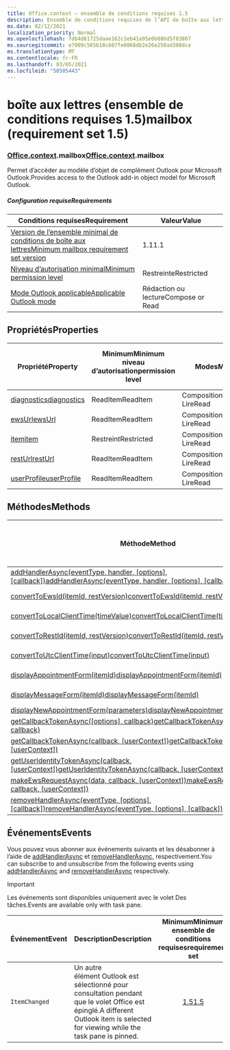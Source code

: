 ```yaml
---
title: Office.context – ensemble de conditions requises 1.5
description: Ensemble de conditions requises de l’API de boîte aux lettres Outlook version 1.5 du modèle objet Boîte aux lettres.
ms.date: 02/12/2021
localization_priority: Normal
ms.openlocfilehash: fdb4d61725daae162c1eb41a95e0b886d5f83807
ms.sourcegitcommit: e7009c565b18c607fe0868db2e26e250ad308dce
ms.translationtype: MT
ms.contentlocale: fr-FR
ms.lasthandoff: 03/05/2021
ms.locfileid: "50505443"
---
```

# <a name="mailbox-requirement-set-15"></a><span data-ttu-id="2f3d1-103">boîte aux lettres (ensemble de conditions requises 1.5)</span><span class="sxs-lookup"><span data-stu-id="2f3d1-103">mailbox (requirement set 1.5)</span></span>

### <a name="officecontextmailbox"></a><span data-ttu-id="2f3d1-104">[Office](office.md)[.context](office.context.md).mailbox</span><span class="sxs-lookup"><span data-stu-id="2f3d1-104">[Office](office.md)[.context](office.context.md).mailbox</span></span>

<span data-ttu-id="2f3d1-105">Permet d’accéder au modèle d’objet de complément Outlook pour Microsoft Outlook.</span><span class="sxs-lookup"><span data-stu-id="2f3d1-105">Provides access to the Outlook add-in object model for Microsoft Outlook.</span></span>

##### <a name="requirements"></a><span data-ttu-id="2f3d1-106">Configuration requise</span><span class="sxs-lookup"><span data-stu-id="2f3d1-106">Requirements</span></span>

|<span data-ttu-id="2f3d1-107">Conditions requises</span><span class="sxs-lookup"><span data-stu-id="2f3d1-107">Requirement</span></span>| <span data-ttu-id="2f3d1-108">Valeur</span><span class="sxs-lookup"><span data-stu-id="2f3d1-108">Value</span></span>|
|---|---|
|[<span data-ttu-id="2f3d1-109">Version de l’ensemble minimal de conditions de boîte aux lettres</span><span class="sxs-lookup"><span data-stu-id="2f3d1-109">Minimum mailbox requirement set version</span></span>](../../requirement-sets/outlook-api-requirement-sets.md)| <span data-ttu-id="2f3d1-110">1.1</span><span class="sxs-lookup"><span data-stu-id="2f3d1-110">1.1</span></span>|
|[<span data-ttu-id="2f3d1-111">Niveau d’autorisation minimal</span><span class="sxs-lookup"><span data-stu-id="2f3d1-111">Minimum permission level</span></span>](../../../outlook/understanding-outlook-add-in-permissions.md)| <span data-ttu-id="2f3d1-112">Restreinte</span><span class="sxs-lookup"><span data-stu-id="2f3d1-112">Restricted</span></span>|
|[<span data-ttu-id="2f3d1-113">Mode Outlook applicable</span><span class="sxs-lookup"><span data-stu-id="2f3d1-113">Applicable Outlook mode</span></span>](../../../outlook/outlook-add-ins-overview.md#extension-points)| <span data-ttu-id="2f3d1-114">Rédaction ou lecture</span><span class="sxs-lookup"><span data-stu-id="2f3d1-114">Compose or Read</span></span>|

## <a name="properties"></a><span data-ttu-id="2f3d1-115">Propriétés</span><span class="sxs-lookup"><span data-stu-id="2f3d1-115">Properties</span></span>

| <span data-ttu-id="2f3d1-116">Propriété</span><span class="sxs-lookup"><span data-stu-id="2f3d1-116">Property</span></span> | <span data-ttu-id="2f3d1-117">Minimum</span><span class="sxs-lookup"><span data-stu-id="2f3d1-117">Minimum</span></span><br><span data-ttu-id="2f3d1-118">niveau d’autorisation</span><span class="sxs-lookup"><span data-stu-id="2f3d1-118">permission level</span></span> | <span data-ttu-id="2f3d1-119">Modes</span><span class="sxs-lookup"><span data-stu-id="2f3d1-119">Modes</span></span> | <span data-ttu-id="2f3d1-120">Type de retour</span><span class="sxs-lookup"><span data-stu-id="2f3d1-120">Return type</span></span> | <span data-ttu-id="2f3d1-121">Minimum</span><span class="sxs-lookup"><span data-stu-id="2f3d1-121">Minimum</span></span><br><span data-ttu-id="2f3d1-122">ensemble de conditions requises</span><span class="sxs-lookup"><span data-stu-id="2f3d1-122">requirement set</span></span> |
|---|---|---|---|:---:|
| [<span data-ttu-id="2f3d1-123">diagnostics</span><span class="sxs-lookup"><span data-stu-id="2f3d1-123">diagnostics</span></span>](/javascript/api/outlook/office.mailbox?view=outlook-js-1.5&preserve-view=true#diagnostics) | <span data-ttu-id="2f3d1-124">ReadItem</span><span class="sxs-lookup"><span data-stu-id="2f3d1-124">ReadItem</span></span> | <span data-ttu-id="2f3d1-125">Composition</span><span class="sxs-lookup"><span data-stu-id="2f3d1-125">Compose</span></span><br><span data-ttu-id="2f3d1-126">Lire</span><span class="sxs-lookup"><span data-stu-id="2f3d1-126">Read</span></span> | [<span data-ttu-id="2f3d1-127">Diagnostics</span><span class="sxs-lookup"><span data-stu-id="2f3d1-127">Diagnostics</span></span>](/javascript/api/outlook/office.diagnostics?view=outlook-js-1.5&preserve-view=true) | [<span data-ttu-id="2f3d1-128">1.1</span><span class="sxs-lookup"><span data-stu-id="2f3d1-128">1.1</span></span>](../requirement-set-1.1/outlook-requirement-set-1.1.md) |
| [<span data-ttu-id="2f3d1-129">ewsUrl</span><span class="sxs-lookup"><span data-stu-id="2f3d1-129">ewsUrl</span></span>](/javascript/api/outlook/office.mailbox?view=outlook-js-1.5&preserve-view=true#ewsurl) | <span data-ttu-id="2f3d1-130">ReadItem</span><span class="sxs-lookup"><span data-stu-id="2f3d1-130">ReadItem</span></span> | <span data-ttu-id="2f3d1-131">Composition</span><span class="sxs-lookup"><span data-stu-id="2f3d1-131">Compose</span></span><br><span data-ttu-id="2f3d1-132">Lire</span><span class="sxs-lookup"><span data-stu-id="2f3d1-132">Read</span></span> | <span data-ttu-id="2f3d1-133">String</span><span class="sxs-lookup"><span data-stu-id="2f3d1-133">String</span></span> | [<span data-ttu-id="2f3d1-134">1.1</span><span class="sxs-lookup"><span data-stu-id="2f3d1-134">1.1</span></span>](../requirement-set-1.1/outlook-requirement-set-1.1.md) |
| [<span data-ttu-id="2f3d1-135">item</span><span class="sxs-lookup"><span data-stu-id="2f3d1-135">item</span></span>](office.context.mailbox.item.md) | <span data-ttu-id="2f3d1-136">Restreint</span><span class="sxs-lookup"><span data-stu-id="2f3d1-136">Restricted</span></span> | <span data-ttu-id="2f3d1-137">Composition</span><span class="sxs-lookup"><span data-stu-id="2f3d1-137">Compose</span></span><br><span data-ttu-id="2f3d1-138">Lire</span><span class="sxs-lookup"><span data-stu-id="2f3d1-138">Read</span></span> | [<span data-ttu-id="2f3d1-139">Élément</span><span class="sxs-lookup"><span data-stu-id="2f3d1-139">Item</span></span>](/javascript/api/outlook/office.item?view=outlook-js-1.5&preserve-view=true) | [<span data-ttu-id="2f3d1-140">1.1</span><span class="sxs-lookup"><span data-stu-id="2f3d1-140">1.1</span></span>](../requirement-set-1.1/outlook-requirement-set-1.1.md) |
| [<span data-ttu-id="2f3d1-141">restUrl</span><span class="sxs-lookup"><span data-stu-id="2f3d1-141">restUrl</span></span>](/javascript/api/outlook/office.mailbox?view=outlook-js-1.5&preserve-view=true#resturl) | <span data-ttu-id="2f3d1-142">ReadItem</span><span class="sxs-lookup"><span data-stu-id="2f3d1-142">ReadItem</span></span> | <span data-ttu-id="2f3d1-143">Composition</span><span class="sxs-lookup"><span data-stu-id="2f3d1-143">Compose</span></span><br><span data-ttu-id="2f3d1-144">Lire</span><span class="sxs-lookup"><span data-stu-id="2f3d1-144">Read</span></span> | <span data-ttu-id="2f3d1-145">String</span><span class="sxs-lookup"><span data-stu-id="2f3d1-145">String</span></span> | [<span data-ttu-id="2f3d1-146">1.5</span><span class="sxs-lookup"><span data-stu-id="2f3d1-146">1.5</span></span>](../requirement-set-1.5/outlook-requirement-set-1.5.md) |
| [<span data-ttu-id="2f3d1-147">userProfile</span><span class="sxs-lookup"><span data-stu-id="2f3d1-147">userProfile</span></span>](/javascript/api/outlook/office.mailbox?view=outlook-js-1.5&preserve-view=true#userprofile) | <span data-ttu-id="2f3d1-148">ReadItem</span><span class="sxs-lookup"><span data-stu-id="2f3d1-148">ReadItem</span></span> | <span data-ttu-id="2f3d1-149">Composition</span><span class="sxs-lookup"><span data-stu-id="2f3d1-149">Compose</span></span><br><span data-ttu-id="2f3d1-150">Lire</span><span class="sxs-lookup"><span data-stu-id="2f3d1-150">Read</span></span> | [<span data-ttu-id="2f3d1-151">UserProfile</span><span class="sxs-lookup"><span data-stu-id="2f3d1-151">UserProfile</span></span>](/javascript/api/outlook/office.userprofile?view=outlook-js-1.5&preserve-view=true) | [<span data-ttu-id="2f3d1-152">1.1</span><span class="sxs-lookup"><span data-stu-id="2f3d1-152">1.1</span></span>](../requirement-set-1.1/outlook-requirement-set-1.1.md) |

## <a name="methods"></a><span data-ttu-id="2f3d1-153">Méthodes</span><span class="sxs-lookup"><span data-stu-id="2f3d1-153">Methods</span></span>

| <span data-ttu-id="2f3d1-154">Méthode</span><span class="sxs-lookup"><span data-stu-id="2f3d1-154">Method</span></span> | <span data-ttu-id="2f3d1-155">Minimum</span><span class="sxs-lookup"><span data-stu-id="2f3d1-155">Minimum</span></span><br><span data-ttu-id="2f3d1-156">niveau d’autorisation</span><span class="sxs-lookup"><span data-stu-id="2f3d1-156">permission level</span></span> | <span data-ttu-id="2f3d1-157">Modes</span><span class="sxs-lookup"><span data-stu-id="2f3d1-157">Modes</span></span> | <span data-ttu-id="2f3d1-158">Minimum</span><span class="sxs-lookup"><span data-stu-id="2f3d1-158">Minimum</span></span><br><span data-ttu-id="2f3d1-159">ensemble de conditions requises</span><span class="sxs-lookup"><span data-stu-id="2f3d1-159">requirement set</span></span> |
|---|---|---|:---:|
| <span data-ttu-id="2f3d1-160">[addHandlerAsync(eventType, handler, [options], [callback])](/javascript/api/outlook/office.mailbox?view=outlook-js-1.5&preserve-view=true#addhandlerasync-eventtype--handler--options--callback-)</span><span class="sxs-lookup"><span data-stu-id="2f3d1-160">[addHandlerAsync(eventType, handler, [options], [callback])](/javascript/api/outlook/office.mailbox?view=outlook-js-1.5&preserve-view=true#addhandlerasync-eventtype--handler--options--callback-)</span></span> | <span data-ttu-id="2f3d1-161">ReadItem</span><span class="sxs-lookup"><span data-stu-id="2f3d1-161">ReadItem</span></span> | <span data-ttu-id="2f3d1-162">Composition</span><span class="sxs-lookup"><span data-stu-id="2f3d1-162">Compose</span></span><br><span data-ttu-id="2f3d1-163">Lire</span><span class="sxs-lookup"><span data-stu-id="2f3d1-163">Read</span></span> | [<span data-ttu-id="2f3d1-164">1.5</span><span class="sxs-lookup"><span data-stu-id="2f3d1-164">1.5</span></span>](../requirement-set-1.5/outlook-requirement-set-1.5.md) |
| [<span data-ttu-id="2f3d1-165">convertToEwsId(itemId, restVersion)</span><span class="sxs-lookup"><span data-stu-id="2f3d1-165">convertToEwsId(itemId, restVersion)</span></span>](/javascript/api/outlook/office.mailbox?view=outlook-js-1.5&preserve-view=true#converttoewsid-itemid--restversion-) | <span data-ttu-id="2f3d1-166">Restreint</span><span class="sxs-lookup"><span data-stu-id="2f3d1-166">Restricted</span></span> | <span data-ttu-id="2f3d1-167">Composition</span><span class="sxs-lookup"><span data-stu-id="2f3d1-167">Compose</span></span><br><span data-ttu-id="2f3d1-168">Lire</span><span class="sxs-lookup"><span data-stu-id="2f3d1-168">Read</span></span> | [<span data-ttu-id="2f3d1-169">1.3</span><span class="sxs-lookup"><span data-stu-id="2f3d1-169">1.3</span></span>](../requirement-set-1.3/outlook-requirement-set-1.3.md) |
| [<span data-ttu-id="2f3d1-170">convertToLocalClientTime(timeValue)</span><span class="sxs-lookup"><span data-stu-id="2f3d1-170">convertToLocalClientTime(timeValue)</span></span>](/javascript/api/outlook/office.mailbox?view=outlook-js-1.5&preserve-view=true#converttolocalclienttime-timevalue-) | <span data-ttu-id="2f3d1-171">ReadItem</span><span class="sxs-lookup"><span data-stu-id="2f3d1-171">ReadItem</span></span> | <span data-ttu-id="2f3d1-172">Composition</span><span class="sxs-lookup"><span data-stu-id="2f3d1-172">Compose</span></span><br><span data-ttu-id="2f3d1-173">Lire</span><span class="sxs-lookup"><span data-stu-id="2f3d1-173">Read</span></span> | [<span data-ttu-id="2f3d1-174">1.1</span><span class="sxs-lookup"><span data-stu-id="2f3d1-174">1.1</span></span>](../requirement-set-1.1/outlook-requirement-set-1.1.md) |
| [<span data-ttu-id="2f3d1-175">convertToRestId(itemId, restVersion)</span><span class="sxs-lookup"><span data-stu-id="2f3d1-175">convertToRestId(itemId, restVersion)</span></span>](/javascript/api/outlook/office.mailbox?view=outlook-js-1.5&preserve-view=true#converttorestid-itemid--restversion-) | <span data-ttu-id="2f3d1-176">Restreint</span><span class="sxs-lookup"><span data-stu-id="2f3d1-176">Restricted</span></span> | <span data-ttu-id="2f3d1-177">Composition</span><span class="sxs-lookup"><span data-stu-id="2f3d1-177">Compose</span></span><br><span data-ttu-id="2f3d1-178">Lire</span><span class="sxs-lookup"><span data-stu-id="2f3d1-178">Read</span></span> | [<span data-ttu-id="2f3d1-179">1.3</span><span class="sxs-lookup"><span data-stu-id="2f3d1-179">1.3</span></span>](../requirement-set-1.3/outlook-requirement-set-1.3.md) |
| [<span data-ttu-id="2f3d1-180">convertToUtcClientTime(input)</span><span class="sxs-lookup"><span data-stu-id="2f3d1-180">convertToUtcClientTime(input)</span></span>](/javascript/api/outlook/office.mailbox?view=outlook-js-1.5&preserve-view=true#converttoutcclienttime-input-) | <span data-ttu-id="2f3d1-181">ReadItem</span><span class="sxs-lookup"><span data-stu-id="2f3d1-181">ReadItem</span></span> | <span data-ttu-id="2f3d1-182">Composition</span><span class="sxs-lookup"><span data-stu-id="2f3d1-182">Compose</span></span><br><span data-ttu-id="2f3d1-183">Lire</span><span class="sxs-lookup"><span data-stu-id="2f3d1-183">Read</span></span> | [<span data-ttu-id="2f3d1-184">1.1</span><span class="sxs-lookup"><span data-stu-id="2f3d1-184">1.1</span></span>](../requirement-set-1.1/outlook-requirement-set-1.1.md) |
| [<span data-ttu-id="2f3d1-185">displayAppointmentForm(itemId)</span><span class="sxs-lookup"><span data-stu-id="2f3d1-185">displayAppointmentForm(itemId)</span></span>](/javascript/api/outlook/office.mailbox?view=outlook-js-1.5&preserve-view=true#displayappointmentform-itemid-) | <span data-ttu-id="2f3d1-186">ReadItem</span><span class="sxs-lookup"><span data-stu-id="2f3d1-186">ReadItem</span></span> | <span data-ttu-id="2f3d1-187">Composition</span><span class="sxs-lookup"><span data-stu-id="2f3d1-187">Compose</span></span><br><span data-ttu-id="2f3d1-188">Lire</span><span class="sxs-lookup"><span data-stu-id="2f3d1-188">Read</span></span> | [<span data-ttu-id="2f3d1-189">1.1</span><span class="sxs-lookup"><span data-stu-id="2f3d1-189">1.1</span></span>](../requirement-set-1.1/outlook-requirement-set-1.1.md) |
| [<span data-ttu-id="2f3d1-190">displayMessageForm(itemId)</span><span class="sxs-lookup"><span data-stu-id="2f3d1-190">displayMessageForm(itemId)</span></span>](/javascript/api/outlook/office.mailbox?view=outlook-js-1.5&preserve-view=true#displaymessageform-itemid-) | <span data-ttu-id="2f3d1-191">ReadItem</span><span class="sxs-lookup"><span data-stu-id="2f3d1-191">ReadItem</span></span> | <span data-ttu-id="2f3d1-192">Composition</span><span class="sxs-lookup"><span data-stu-id="2f3d1-192">Compose</span></span><br><span data-ttu-id="2f3d1-193">Lire</span><span class="sxs-lookup"><span data-stu-id="2f3d1-193">Read</span></span> | [<span data-ttu-id="2f3d1-194">1.1</span><span class="sxs-lookup"><span data-stu-id="2f3d1-194">1.1</span></span>](../requirement-set-1.1/outlook-requirement-set-1.1.md) |
| [<span data-ttu-id="2f3d1-195">displayNewAppointmentForm(parameters)</span><span class="sxs-lookup"><span data-stu-id="2f3d1-195">displayNewAppointmentForm(parameters)</span></span>](/javascript/api/outlook/office.mailbox?view=outlook-js-1.5&preserve-view=true#displaynewappointmentform-parameters-) | <span data-ttu-id="2f3d1-196">ReadItem</span><span class="sxs-lookup"><span data-stu-id="2f3d1-196">ReadItem</span></span> | <span data-ttu-id="2f3d1-197">Lire</span><span class="sxs-lookup"><span data-stu-id="2f3d1-197">Read</span></span> | [<span data-ttu-id="2f3d1-198">1.1</span><span class="sxs-lookup"><span data-stu-id="2f3d1-198">1.1</span></span>](../requirement-set-1.1/outlook-requirement-set-1.1.md) |
| <span data-ttu-id="2f3d1-199">[getCallbackTokenAsync([options], callback)](/javascript/api/outlook/office.mailbox?view=outlook-js-1.5&preserve-view=true#getcallbacktokenasync-options--callback-)</span><span class="sxs-lookup"><span data-stu-id="2f3d1-199">[getCallbackTokenAsync([options], callback)](/javascript/api/outlook/office.mailbox?view=outlook-js-1.5&preserve-view=true#getcallbacktokenasync-options--callback-)</span></span> | <span data-ttu-id="2f3d1-200">ReadItem</span><span class="sxs-lookup"><span data-stu-id="2f3d1-200">ReadItem</span></span> | <span data-ttu-id="2f3d1-201">Composition</span><span class="sxs-lookup"><span data-stu-id="2f3d1-201">Compose</span></span><br><span data-ttu-id="2f3d1-202">Lire</span><span class="sxs-lookup"><span data-stu-id="2f3d1-202">Read</span></span> | [<span data-ttu-id="2f3d1-203">1.5</span><span class="sxs-lookup"><span data-stu-id="2f3d1-203">1.5</span></span>](../requirement-set-1.5/outlook-requirement-set-1.5.md) |
| <span data-ttu-id="2f3d1-204">[getCallbackTokenAsync(callback, [userContext])](/javascript/api/outlook/office.mailbox?view=outlook-js-1.5&preserve-view=true#getcallbacktokenasync-callback--usercontext-)</span><span class="sxs-lookup"><span data-stu-id="2f3d1-204">[getCallbackTokenAsync(callback, [userContext])](/javascript/api/outlook/office.mailbox?view=outlook-js-1.5&preserve-view=true#getcallbacktokenasync-callback--usercontext-)</span></span> | <span data-ttu-id="2f3d1-205">ReadItem</span><span class="sxs-lookup"><span data-stu-id="2f3d1-205">ReadItem</span></span> | <span data-ttu-id="2f3d1-206">Composition</span><span class="sxs-lookup"><span data-stu-id="2f3d1-206">Compose</span></span><br><span data-ttu-id="2f3d1-207">Lire</span><span class="sxs-lookup"><span data-stu-id="2f3d1-207">Read</span></span> | [<span data-ttu-id="2f3d1-208">1.3</span><span class="sxs-lookup"><span data-stu-id="2f3d1-208">1.3</span></span>](../requirement-set-1.3/outlook-requirement-set-1.3.md)<br>[<span data-ttu-id="2f3d1-209">1.1</span><span class="sxs-lookup"><span data-stu-id="2f3d1-209">1.1</span></span>](../requirement-set-1.1/outlook-requirement-set-1.1.md) |
| <span data-ttu-id="2f3d1-210">[getUserIdentityTokenAsync(callback, [userContext])](/javascript/api/outlook/office.mailbox?view=outlook-js-1.5&preserve-view=true#getuseridentitytokenasync-callback--usercontext-)</span><span class="sxs-lookup"><span data-stu-id="2f3d1-210">[getUserIdentityTokenAsync(callback, [userContext])](/javascript/api/outlook/office.mailbox?view=outlook-js-1.5&preserve-view=true#getuseridentitytokenasync-callback--usercontext-)</span></span> | <span data-ttu-id="2f3d1-211">ReadItem</span><span class="sxs-lookup"><span data-stu-id="2f3d1-211">ReadItem</span></span> | <span data-ttu-id="2f3d1-212">Composition</span><span class="sxs-lookup"><span data-stu-id="2f3d1-212">Compose</span></span><br><span data-ttu-id="2f3d1-213">Lire</span><span class="sxs-lookup"><span data-stu-id="2f3d1-213">Read</span></span> | [<span data-ttu-id="2f3d1-214">1.1</span><span class="sxs-lookup"><span data-stu-id="2f3d1-214">1.1</span></span>](../requirement-set-1.1/outlook-requirement-set-1.1.md) |
| <span data-ttu-id="2f3d1-215">[makeEwsRequestAsync(data, callback, [userContext])](/javascript/api/outlook/office.mailbox?view=outlook-js-1.5&preserve-view=true#makeewsrequestasync-data--callback--usercontext-)</span><span class="sxs-lookup"><span data-stu-id="2f3d1-215">[makeEwsRequestAsync(data, callback, [userContext])](/javascript/api/outlook/office.mailbox?view=outlook-js-1.5&preserve-view=true#makeewsrequestasync-data--callback--usercontext-)</span></span> | <span data-ttu-id="2f3d1-216">ReadWriteMailbox</span><span class="sxs-lookup"><span data-stu-id="2f3d1-216">ReadWriteMailbox</span></span> | <span data-ttu-id="2f3d1-217">Composition</span><span class="sxs-lookup"><span data-stu-id="2f3d1-217">Compose</span></span><br><span data-ttu-id="2f3d1-218">Lire</span><span class="sxs-lookup"><span data-stu-id="2f3d1-218">Read</span></span> | [<span data-ttu-id="2f3d1-219">1.1</span><span class="sxs-lookup"><span data-stu-id="2f3d1-219">1.1</span></span>](../requirement-set-1.1/outlook-requirement-set-1.1.md) |
| <span data-ttu-id="2f3d1-220">[removeHandlerAsync(eventType, [options], [callback])](/javascript/api/outlook/office.mailbox?view=outlook-js-1.5&preserve-view=true#removehandlerasync-eventtype--options--callback-)</span><span class="sxs-lookup"><span data-stu-id="2f3d1-220">[removeHandlerAsync(eventType, [options], [callback])](/javascript/api/outlook/office.mailbox?view=outlook-js-1.5&preserve-view=true#removehandlerasync-eventtype--options--callback-)</span></span> | <span data-ttu-id="2f3d1-221">ReadItem</span><span class="sxs-lookup"><span data-stu-id="2f3d1-221">ReadItem</span></span> | <span data-ttu-id="2f3d1-222">Composition</span><span class="sxs-lookup"><span data-stu-id="2f3d1-222">Compose</span></span><br><span data-ttu-id="2f3d1-223">Lire</span><span class="sxs-lookup"><span data-stu-id="2f3d1-223">Read</span></span> | [<span data-ttu-id="2f3d1-224">1.5</span><span class="sxs-lookup"><span data-stu-id="2f3d1-224">1.5</span></span>](../requirement-set-1.5/outlook-requirement-set-1.5.md) |

## <a name="events"></a><span data-ttu-id="2f3d1-225">Événements</span><span class="sxs-lookup"><span data-stu-id="2f3d1-225">Events</span></span>

<span data-ttu-id="2f3d1-226">Vous pouvez vous abonner aux événements suivants et les désabonner à l’aide de [addHandlerAsync](/javascript/api/outlook/office.mailbox?view=outlook-js-1.5&preserve-view=true#addhandlerasync-eventtype--handler--options--callback-) et [removeHandlerAsync,](/javascript/api/outlook/office.mailbox?view=outlook-js-1.5&preserve-view=true#removehandlerasync-eventtype--options--callback-) respectivement.</span><span class="sxs-lookup"><span data-stu-id="2f3d1-226">You can subscribe to and unsubscribe from the following events using [addHandlerAsync](/javascript/api/outlook/office.mailbox?view=outlook-js-1.5&preserve-view=true#addhandlerasync-eventtype--handler--options--callback-) and [removeHandlerAsync](/javascript/api/outlook/office.mailbox?view=outlook-js-1.5&preserve-view=true#removehandlerasync-eventtype--options--callback-) respectively.</span></span>

> [!IMPORTANT]
> <span data-ttu-id="2f3d1-227">Les événements sont disponibles uniquement avec le volet Des tâches.</span><span class="sxs-lookup"><span data-stu-id="2f3d1-227">Events are available only with task pane.</span></span>

| <span data-ttu-id="2f3d1-228">Événement</span><span class="sxs-lookup"><span data-stu-id="2f3d1-228">Event</span></span> | <span data-ttu-id="2f3d1-229">Description</span><span class="sxs-lookup"><span data-stu-id="2f3d1-229">Description</span></span> | <span data-ttu-id="2f3d1-230">Minimum</span><span class="sxs-lookup"><span data-stu-id="2f3d1-230">Minimum</span></span><br><span data-ttu-id="2f3d1-231">ensemble de conditions requises</span><span class="sxs-lookup"><span data-stu-id="2f3d1-231">requirement set</span></span> |
|---|---|:---:|
|`ItemChanged`| <span data-ttu-id="2f3d1-232">Un autre élément Outlook est sélectionné pour consultation pendant que le volet Office est épinglé.</span><span class="sxs-lookup"><span data-stu-id="2f3d1-232">A different Outlook item is selected for viewing while the task pane is pinned.</span></span> | [<span data-ttu-id="2f3d1-233">1.5</span><span class="sxs-lookup"><span data-stu-id="2f3d1-233">1.5</span></span>](../requirement-set-1.5/outlook-requirement-set-1.5.md) |
